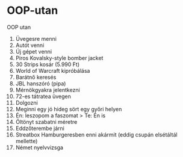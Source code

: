 # OOP-utan
OOP utan

1.	Üvegesre menni
2.	Autót venni
3.	Új gépet venni
4.	Piros Kovalsky-style bomber jacket
5.	30 Strips kosár (5.990 Ft)
6.	World of Warcraft kipróbálása
7.	Barátnő keresés
8.	JBL hanszóró (pipa)
9.	Mérnökgyakra jelentkezni
10.	72-es tátratea üvegen
11.	Dolgozni
12.	Meginni egy jó hideg sört egy győri helyen
13.	Én: leszopom a faszomat > Te: Én is
14.	Öltönyt szabatni méretre
15.	Eddzőterembe járni
16.	Streatbox Hamburgeresben enni akármit (eddig csupán elsétáltál mellette)
17.	Német nyelvvizsga
